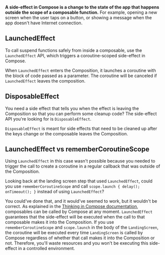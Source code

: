 
**A side-effect in Compose is a change to the state of the app that happens outside the scope of a composable function.** For example, opening a new screen when the user taps on a button, or showing a message when the app doesn't have Internet connection.

## LaunchedEffect

To call suspend functions safely from inside a composable, use the `LaunchedEffect` API, which triggers a coroutine-scoped side-effect in Compose.

When `LaunchedEffect` enters the Composition, it launches a coroutine with the block of code passed as a parameter. The coroutine will be canceled if `LaunchedEffect` leaves the composition.

## DisposableEffect

You need a side effect that tells you when the effect is leaving the Composition so that you can perform some cleanup code? The side-effect API you're looking for is `DisposableEffect`.

`DisposableEffect` is meant for side effects that need to be cleaned up after the keys change or the composable leaves the Composition.

## LaunchedEffect vs rememberCoroutineScope

Using `LaunchedEffect` in this case wasn't possible because you needed to trigger the call to create a coroutine in a regular callback that was outside of the Composition.

Looking back at the landing screen step that used `LaunchedEffect`, could you use `rememberCoroutineScope` and call `scope.launch { delay(); onTimeout(); }` instead of using `LaunchedEffect`?

You could've done that, and it would've seemed to work, but it wouldn't be correct. As explained in the [Thinking in Compose documentation](https://developer.android.com/jetpack/compose/mental-model#any-order "‌"), composables can be called by Compose at any moment. `LaunchedEffect` guarantees that the side-effect will be executed when the call to that composable makes it into the Composition. If you use `rememberCoroutineScope` and `scope.launch` in the body of the `LandingScreen`, the coroutine will be executed every time `LandingScreen` is called by Compose regardless of whether that call makes it into the Composition or not. Therefore, you'll waste resources and you won't be executing this side-effect in a controlled environment.